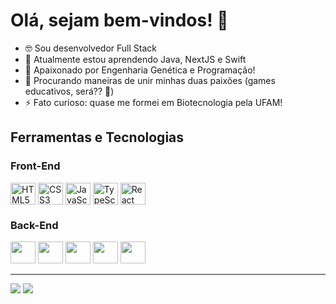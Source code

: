 # Olá, sejam bem-vindos! 👋

- 🤓 Sou desenvolvedor Full Stack
- 🌱 Atualmente estou aprendendo Java, NextJS e Swift
- 🥰  Apaixonado por Engenharia Genética e Programação!
- 🤔 Procurando maneiras de unir minhas duas paixões (games educativos, será?? 👀)
- ⚡ Fato curioso: quase me formei em Biotecnologia pela UFAM! 

## Ferramentas e Tecnologias



  ### Front-End
  
 

<div style="display: inline_block">
  <img  align="center" loading="lazy" src="https://cdn.jsdelivr.net/gh/devicons/devicon/icons/html5/html5-original.svg"  width="40" height="35" alt="HTML5"/>   
  <img  align="center" loading="lazy" src="https://cdn.jsdelivr.net/gh/devicons/devicon/icons/css3/css3-original.svg"  width="40" height="35"  alt="CSS3"/>
<!--   <img  align="center" loading="lazy" src="https://cdn.jsdelivr.net/gh/devicons/devicon/icons/tailwindcss/tailwindcss-plain.svg"  width="40" height="35" alt="Tailwind CSS" /> -->
  <img  align="center" loading="lazy" src="https://cdn.jsdelivr.net/gh/devicons/devicon/icons/javascript/javascript-original.svg"  width="40" height="35" alt="JavaScript"/>
  <img  align="center" loading="lazy" src="https://cdn.jsdelivr.net/gh/devicons/devicon/icons/typescript/typescript-original.svg"   width="40" height="35" alt="TypeScript"/> 
  <img  align="center" loading="lazy" src="https://cdn.jsdelivr.net/gh/devicons/devicon/icons/react/react-original.svg" width="40" height="35" alt="React"/>
 <!-- <img loading="lazy" src="https://cdn.jsdelivr.net/gh/devicons/devicon/icons/nextjs/nextjs-original.svg"  width="40" height="35"/> -->
</div>
 





  ### Back-End
   
  <div>
    <img loading="lazy" src="https://cdn.jsdelivr.net/gh/devicons/devicon/icons/typescript/typescript-original.svg"   width="40" height="35"/> 
    <img loading="lazy" src="https://cdn.jsdelivr.net/gh/devicons/devicon@latest/icons/nodejs/nodejs-original-wordmark.svg"  width="40" height="35"/> 
    <img loading="lazy" src="https://cdn.jsdelivr.net/gh/devicons/devicon/icons/express/express-original.svg"  width="40" height="35"/>       
  <!--   <img loading="lazy" src="https://cdn.jsdelivr.net/gh/devicons/devicon/icons/nestjs/nestjs-plain.svg"  width="40" height="35"/>  -->
    <img loading="lazy" src="https://cdn.jsdelivr.net/gh/devicons/devicon/icons/postgresql/postgresql-original.svg"  width="40" height="35"/>
    <img loading="lazy" src="https://cdn.jsdelivr.net/gh/devicons/devicon/icons/python/python-original.svg"  width="40" height="35"/>
  </div>



---

<div>
<a href = "mailto: 2frneto@gmail.com"><img loading="lazy" src="https://img.shields.io/badge/Gmail-D14836?style=for-the-badge&logo=gmail&logoColor=white" target="_blank"></a>
<a href="https://www.linkedin.com/in/franklin-neto" target="_blank"><img loading="lazy" src="https://img.shields.io/badge/-LinkedIn-%235077B5?style=for-the-badge&logo=linkedin&logoColor=white" target="_blank"></a>   
</div>





<!--

<div>
<a href="https://github.com/FranklinNeto">
<img loading="lazy" height="140em" src="https://github-readme-stats.vercel.app/api/top-langs/?username=FranklinNeto&layout=compact&langs_count=7&theme=dracula"/>
<img loading="lazy" height="140em" src="https://github-readme-stats.vercel.app/api?username=FranklinNeto&show_icons=true&theme=dracula&include_all_commits=true&count_private=true"/>
</div>

https://devicon.dev/

**FranklinNeto/FranklinNeto** is a ✨ _special_ ✨ repository because its `README.md` (this file) appears on your GitHub profile.
<img loading="lazy" src=  width="40" height="35"/>
Here are some ideas to get you started:

- 🔭 I’m currently working on ...
- 🌱 I’m currently learning ...
- 👯 I’m looking to collaborate on ...
- 🤔 I’m looking for help with ...
- 💬 Ask me about ...
- 📫 How to reach me: ...
- 😄 Pronouns: ...
- ⚡ Fun fact: ...
-->
